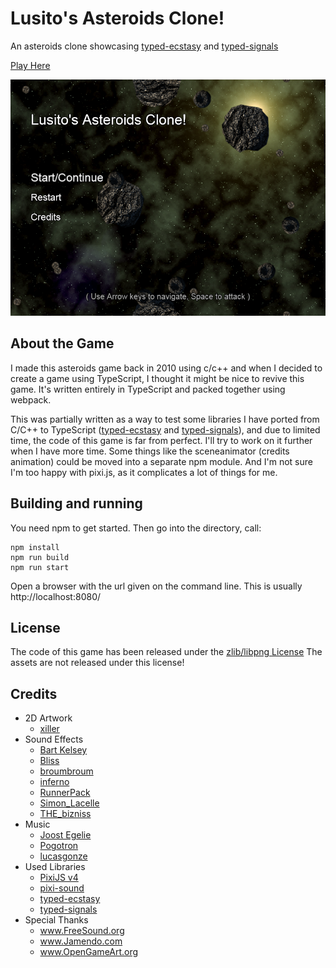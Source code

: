 # Lusito's Asteroids Clone!

An asteroids clone showcasing [typed-ecstasy](https://github.com/Lusito/typed-ecstasy) and [typed-signals](https://github.com/Lusito/typed-signals/)

[Play Here](http://lusito.info/asteroids/)

![Screenshot](https://raw.githubusercontent.com/Lusito/typed-asteroids/master/screenshot.png "Screenshot")

## About the Game

I made this asteroids game back in 2010 using c/c++ and when I decided to create a game using TypeScript, I thought it might be nice to revive this game. It's written entirely in TypeScript and packed together using webpack.

This was partially written as a way to test some libraries I have ported from C/C++ to TypeScript ([typed-ecstasy](https://github.com/Lusito/typed-ecstasy) and [typed-signals](https://github.com/Lusito/typed-signals/)), and due to limited time, the code of this game is far from perfect. I'll try to work on it further when I have more time. Some things like the sceneanimator (credits animation) could be moved into a separate npm module. And I'm not sure I'm too happy with pixi.js, as it complicates a lot of things for me.

## Building and running

You need npm to get started. Then go into the directory, call:
```
npm install
npm run build
npm run start
```

Open a browser with the url given on the command line. This is usually 
http://localhost:8080/

## License
The code of this game has been released under the [zlib/libpng License](https://github.com/Lusito/typed-asteroids/blob/master/LICENSE)
The assets are not released under this license!

## Credits

- 2D Artwork
  - [xiller](https://www.xiller.de/)
- Sound Effects
  - [Bart Kelsey](https://opengameart.org/users/bart)
  - [Bliss](https://freesound.org/people/Bliss/)
  - [broumbroum](https://freesound.org/people/broumbroum/)
  - [inferno](https://freesound.org/people/inferno/)
  - [RunnerPack](https://freesound.org/people/RunnerPack/)
  - [Simon_Lacelle](https://freesound.org/people/Simon_Lacelle/)
  - [THE_bizniss](https://freesound.org/people/THE_bizniss/)
- Music
  - [Joost Egelie](https://www.jamendo.com/artist/344884/joost-egelie)
  - [Pogotron](https://freesound.org/people/Pogotron/)
  - [lucasgonze](https://freesound.org/people/lucasgonze/)
- Used Libraries
  - [PixiJS v4](http://www.pixijs.com/)
  - [pixi-sound](https://www.npmjs.com/package/pixi-sound)
  - [typed-ecstasy](https://github.com/Lusito/typed-ecstasy)
  - [typed-signals](https://github.com/Lusito/typed-signals/)
- Special Thanks
  - www.FreeSound.org
  - www.Jamendo.com
  - www.OpenGameArt.org
